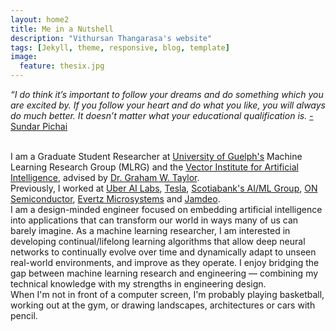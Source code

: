 ```yaml
---
layout: home2
title: Me in a Nutshell
description: "Vithursan Thangarasa's website"
tags: [Jekyll, theme, responsive, blog, template]
image:
  feature: thesix.jpg
---
```


<i>“I do think it’s important to follow your dreams and do something which you
are excited by. If you follow your heart and do what you like, you will always
do much better. It doesn’t matter what your educational qualification is.</i> 
<a href="https://en.wikipedia.org/wiki/Sundar_Pichai" target="_blank">- Sundar Pichai</a>

<br />
I am a Graduate Student Researcher at
 <a href="https://www.uoguelph.ca/engineering/" target="_blank">University
of Guelph's</a> Machine Learning Research Group (MLRG) and the <a href="https://vectorinstitute.ai/"
target="_blank">Vector Institute for Artificial Intelligence</a>, advised by <a
href="https://www.gwtaylor.ca/" target="_blank">Dr. Graham W. Taylor</a>. 

<br />
Previously, I worked at <a href="https://www.uber.com/us/en/uberai/"
target="_blank">Uber AI Labs</a>, <a href="https://www.tesla.com/"
target="_blank">Tesla</a>, <a href="https://digitalfactory.scotiabank.com/"
target="_blank">Scotiabank's AI/ML Group</a>, <a
href="https://www.onsemi.com/PowerSolutions/home.do" target="_blank">ON
Semiconductor</a>, <a href="https://evertz.com/" target="_blank">Evertz
Microsystems</a> and <a
href="https://www.linkedin.com/company/jamdeo-flextronics-&-hisense-joint-venture/about/"
target="_blank">Jamdeo</a>.

<br />
I am a design-minded engineer focused on embedding artificial intelligence into
applications that can transform our world in ways many of us can barely imagine.
As a machine learning researcher, I am interested in developing
continual/lifelong learning algorithms that allow deep neural networks to
continually evolve over time and dynamically adapt to unseen real-world
environments, and improve as they operate. I enjoy bridging the gap between
machine learning research and engineering — combining my technical knowledge
with my strengths in engineering design.

<br />
When I'm not in front of a computer screen, I'm probably playing basketball,
working out at the gym, or drawing landscapes, architectures or cars with
pencil.




